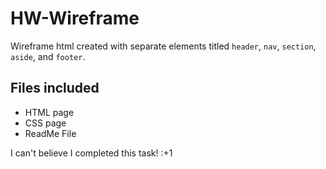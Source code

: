 # HW-Wireframe

Wireframe html created with separate elements titled `header`, `nav`, `section`, `aside`, and `footer`. 

## Files included
* HTML page
* CSS page
* ReadMe File

I can't believe I completed this task! 
:+1


